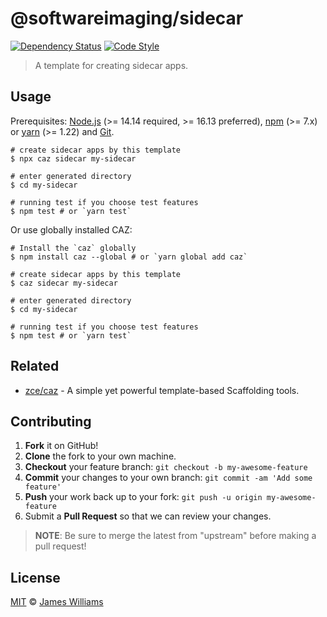 # @softwareimaging/sidecar

[![Dependency Status][dependency-img]][dependency-url]
[![Code Style][style-img]][style-url]

> A template for creating sidecar apps.

## Usage

Prerequisites: [Node.js](https://nodejs.org) (>= 14.14 required, >= 16.13 preferred), [npm](https://www.npmjs.com) (>= 7.x) or [yarn](https://yarnpkg.com) (>= 1.22) and [Git](https://git-scm.com).

```shell
# create sidecar apps by this template
$ npx caz sidecar my-sidecar

# enter generated directory
$ cd my-sidecar

# running test if you choose test features
$ npm test # or `yarn test`
```

Or use globally installed CAZ:

```shell
# Install the `caz` globally
$ npm install caz --global # or `yarn global add caz`

# create sidecar apps by this template
$ caz sidecar my-sidecar

# enter generated directory
$ cd my-sidecar

# running test if you choose test features
$ npm test # or `yarn test`
```

## Related

- [zce/caz](https://github.com/zce/caz) - A simple yet powerful template-based Scaffolding tools.

## Contributing

1. **Fork** it on GitHub!
2. **Clone** the fork to your own machine.
3. **Checkout** your feature branch: `git checkout -b my-awesome-feature`
4. **Commit** your changes to your own branch: `git commit -am 'Add some feature'`
5. **Push** your work back up to your fork: `git push -u origin my-awesome-feature`
6. Submit a **Pull Request** so that we can review your changes.

> **NOTE**: Be sure to merge the latest from "upstream" before making a pull request!

## License

[MIT](LICENSE) &copy; [James Williams](https://softwareimaging.com/sidecar)



[dependency-img]: https://img.shields.io/librariesio/github/softwareimaging/sidecar
[dependency-url]: https://github.com/softwareimaging/sidecar
[style-img]: https://img.shields.io/badge/code_style-standard-brightgreen
[style-url]: https://standardjs.com
